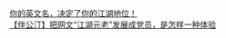   
[你的英文名，决定了你的江湖地位！](http://www.dianyue.me/archives/042/kfaks7cufiifrdm7/)  
[【伴公汀】把网文“江湖元老”发展成党员，是怎样一种体验](http://www.dianyue.me/archives/163/r6th4b45xffxr7dr/)